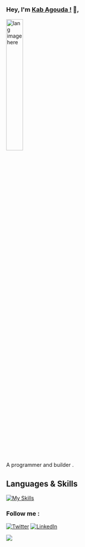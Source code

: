 ### Hey, I'm [Kab Agouda !](https://www.kabagouda.com) 👋,
 
<p align="left"><img width="30%" src="https://github.com/alansmathew/alansmathew/raw/master/lang.gif" alt="lang image here" /></p>

<p align="left">A programmer and builder .</p>

## Languages & Skills

[![My Skills](https://skillicons.dev/icons?i=rust,c,tauri,webassembly,react,nextjs,dart,flutter,py,fastapi,pytorch,aws,postgresql,ai)](https://kabagouda.com)
<br/>
 ### Follow me :
<a href="https://www.twitter.com/kabagouda" target="_blank"><img src="https://img.shields.io/badge/Twitter-%231877F2.svg?&style=flat-square&logo=twitter&logoColor=white" alt="Twitter"></a>
<a href="https://www.linkedin.com/in/kabagouda/" target="_blank"><img src="https://img.shields.io/badge/LinkedIn-%230077B5.svg?&style=flat-square&logo=linkedin&logoColor=white" alt="LinkedIn"></a>
<br/>

<img align="left" src="https://github-readme-stats.vercel.app/api/?username=kabagouda&count_private=true&show_icons=true&title_color=fff&icon_color=79ff97&text_color=9f9f9f&bg_color=151515"/>

<!-- [![spotify-github-profile](https://spotify-github-profile.vercel.app/api/view?uid=25iykv38dv6ru4fcnxjghp6yx&cover_image=false&theme=default&show_offline=true&background_color=121212&bar_color_cover=true)](https://spotify-github-profile.vercel.app/api/view?uid=25iykv38dv6ru4fcnxjghp6yx&redirect=true) -->
  
<br/>

